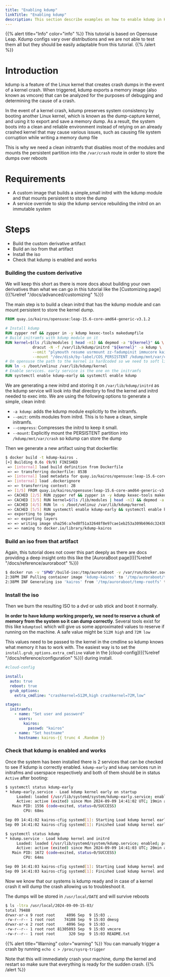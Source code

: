 ```yaml
---
title: "Enabling kdump"
linkTitle: "Enabling kdump"
description: This section describe examples on how to enable kdump in Kairos derivatives
---
```


{{% alert title="Info" color="info" %}}
This tutorial is based on Opensuse Leap. Kdump configs vary over distributions and we are not able to test them all but they should be easily adaptable from this tutorial.
{{% /alert %}}

# Introduction

kdump is a feature of the Linux kernel that creates crash dumps in the event of a kernel crash. When triggered, kdump exports a memory image (also known as vmcore) that can be analyzed for the purposes of debugging and determining the cause of a crash.


In the event of a kernel crash, kdump preserves system consistency by booting another Linux kernel, which is known as the dump-capture kernel, and using it to export and save a memory dump. As a result, the system boots into a clean and reliable environment instead of relying on an already crashed kernel that may cause various issues, such as causing file system corruption while writing a memory dump file

This is why we need a clean initramfs that disables most of the modules and mounts the persistent partition into the `/var/crash` route in order to store the dumps over reboots

# Requirements

 - A custom image that builds a simple,small initrd with the kdump module and that mounts persistent to store the dump
 - A service override to skip the kdump service rebuilding the initrd on an immutable system

# Steps

 - Build the custom derivative artifact
 - Build an iso from that artifact
 - Install the iso
 - Check that kdump is enabled and works


### Building the custom derivative

We will keep this short as there is more docs about building your own derivatives than what we can go in this tutorial like the [Customizing page]({{%relref "/docs/advanced/customizing" %}})

The main step is to build a clean initrd that has the kdump module and can mount persistent to store the kernel dump.


```dockerfile
FROM quay.io/kairos/opensuse:leap-15.6-core-amd64-generic-v3.1.2

# Install kdump
RUN zypper ref && zypper in -y kdump kexec-tools makedumpfile
# Build initramfs with kdump module on it
RUN kernel=$(ls /lib/modules | head -n1) && depmod -a "${kernel}" && \
            dracut -N -f /var/lib/kdump/initrd "${kernel}" -a kdump \
            --omit "plymouth resume usrmount zz-fadumpinit immucore kairos-network kairos-sysext" --compress "xz -0 --check=crc32" \
            --mount "/dev/disk/by-label/COS_PERSISTENT /kdump/mnt/var/crash ext4 rw,relatime"
# On opensuse the path to the kernel is hardcoded so we need to soft link it to our kernel
RUN ln -s /boot/vmlinuz /var/lib/kdump/kernel
# Enable services. early service is the one on the initramfs
RUN systemctl enable kdump-early && systemctl enable kdump
```

We are generating a new initrd and storing it on `/var/lib/kdump/initrd` as the kdump service will look into that directory to find the kernel and initrd needed to exec into.
We are using the following options to generate a simple, clean initrd:
 - `-a kdump`: adds the kdump module explicitly to the initramfs.
 - `--omit`: omits modules from initrd. This is to have a clean, simple initramfs.
 - `--compress`: Compresses the initrd to keep it small.
 - `--mount`: Explicitly mount the PERSISTENT partition into `/kdump/mnt/var/crash` so kdump can store the dump



Then we generate a new artifact using that dockerfile:
```bash
$ docker build -t kdump-kairos .
[+] Building 0.6s (9/9) FINISHED                                                         docker:default
 => [internal] load build definition from Dockerfile                                               0.0s
 => => transferring dockerfile: 853B                                                               0.0s
 => [internal] load metadata for quay.io/kairos/opensuse:leap-15.6-core-amd64-generic-v3.1.2       0.6s
 => [internal] load .dockerignore                                                                  0.0s
 => => transferring context: 2B                                                                    0.0s
 => [1/5] FROM quay.io/kairos/opensuse:leap-15.6-core-amd64-generic-v3.1.2@sha256:a85cf92ea9ed5a0  0.0s
 => CACHED [2/5] RUN zypper ref && zypper in -y kdump kexec-tools makedumpfile                     0.0s
 => CACHED [3/5] RUN kernel=$(ls /lib/modules | head -n1) && depmod -a "${kernel}" &&              0.0s
 => CACHED [4/5] RUN ln -s /boot/vmlinuz /var/lib/kdump/kernel                                     0.0s
 => CACHED [5/5] RUN systemctl enable kdump-early && systemctl enable kdump                        0.0s
 => exporting to image                                                                             0.0s
 => => exporting layers                                                                            0.0s
 => => writing image sha256:a7ed8f51a32648f8e97cae1eb253a309b696dc3243ba366b489a76150721f403       0.0s
 => => naming to docker.io/library/kdump-kairos           
```

### Build an iso from that artifact

Again, this tutorial does not cover this part deeply as there are docs providing a deep insight onto this like the [AuroraBoot page]({{%relref "/docs/reference/auroraboot" %}})

```bash
$ docker run -v "$PWD"/build-iso:/tmp/auroraboot -v /var/run/docker.sock:/var/run/docker.sock --rm -ti quay.io/kairos/auroraboot --set container_image="docker://kdump-kairos" --set "disable_http_server=true" --set "disable_netboot=true" --set "state_dir=/tmp/auroraboot"
2:38PM INF Pulling container image 'kdump-kairos' to '/tmp/auroraboot/temp-rootfs' (local: true)
2:38PM INF Generating iso 'kairos' from '/tmp/auroraboot/temp-rootfs' to '/tmp/auroraboot/build'
```


### Install the iso

Then we burn the resulting ISO to a dvd or usb stick and boot it normally. 

**In order to have kdump working properly, we need to reserve a chunk of memory from the system so it can dump correctly**. Several tools exist for this like `kdumptool` which will give us some approximated values to reserve if running on the machine. A safe value might be `512M high` and `72M low`

This values need to be passed to the kernel in the cmdline so kdump knows what memory it has to work with. The easiest way is to set the `install.grub_options.extra_cmdline` value in the [cloud-config]({{%relref "/docs/reference/configuration" %}}) during install.

```yaml
#cloud-config

install:
  auto: true
  reboot: true
  grub_options:
    extra_cmdline: "crashkernel=512M,high crashkernel=72M,low"

stages:
  initramfs:
    - name: "Set user and password"
      users:
        kairos:
          passwd: "kairos"
    - name: "Set hostname"
      hostname: kairos-{{ trunc 4 .Random }}
```

### Check that kdump is enabled and works

Once the system has been installed there is 2 services that can be checked to see if kdump is correctly enabled. `kdump-early` and `kdump` services run in initrafms and userspace respectively and both of them should be in status `Active` after booting:

```bash
$ systemctl status kdump-early
* kdump-early.service - Load kdump kernel early on startup
     Loaded: loaded (/usr/lib/systemd/system/kdump-early.service; enabled; preset: disabled)
     Active: active (exited) since Mon 2024-09-09 14:41:02 UTC; 19min ago
   Main PID: 1556 (code=exited, status=0/SUCCESS)
        CPU: 68ms

Sep 09 14:41:02 kairos-cfig systemd[1]: Starting Load kdump kernel early on startup...
Sep 09 14:41:02 kairos-cfig systemd[1]: Finished Load kdump kernel early on startup.

$ systemctl status kdump      
* kdump.service - Load kdump kernel and initrd
     Loaded: loaded (/usr/lib/systemd/system/kdump.service; enabled; preset: disabled)
     Active: active (exited) since Mon 2024-09-09 14:41:03 UTC; 20min ago
   Main PID: 1672 (code=exited, status=0/SUCCESS)
        CPU: 64ms

Sep 09 14:41:03 kairos-cfig systemd[1]: Starting Load kdump kernel and initrd...
Sep 09 14:41:03 kairos-cfig systemd[1]: Finished Load kdump kernel and initrd.
```

Now we know that our systems is kdump ready and in case of a kernel crash it will dump the crash allowing us to troubleshoot it.

The dumps will be stored in `/usr/local/DATE` and will survive reboots
```bash
$ ls -ltra /usr/local/2024-09-09-15-03/
total 79488
drwxr-xr-x 9 root root     4096 Sep  9 15:03 ..
-rw-r--r-- 1 root root    74108 Sep  9 15:03 dmesg
drwxr-xr-x 2 root root     4096 Sep  9 15:03 .
-rw-r--r-- 1 root root 81305093 Sep  9 15:03 vmcore
-rw-r--r-- 1 root root      320 Sep  9 15:03 README.txt
```

{{% alert title="Warning" color="warning" %}}
You can manually trigger a crash by running `echo c > /proc/sysrq-trigger`

Note that this will immediately crash your machine, dump the kernel and restart so make sure that everything is ready for the sudden crash.
{{% /alert %}}
